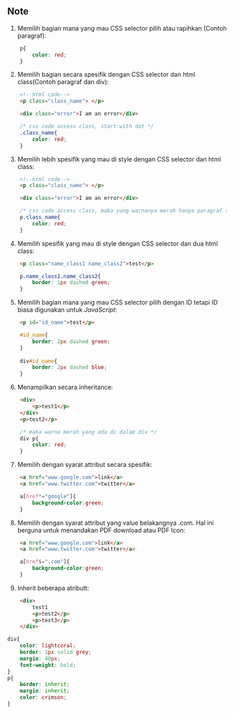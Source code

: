 ## Note

1. Memilih bagian mana yang mau CSS selector pilih atau rapihkan (Contoh paragraf):
```css
    p{
        color: red;
    }
```

2. Memilih bagian secara spesifik dengan CSS selector dan html class(Contoh paragraf dan div):
```html
    <!--html code-->
    <p class="class_name"> </p>

    <div class="error">I am an error</div>
```
```css
    /* css code access class, start with dot */
    .class_name{
        color: red;
    }
```

3. Memilih lebih spesifik yang mau di style dengan CSS selector dan html class:
```html
    <!--html code-->
    <p class="class_name"> </p>

    <div class="error">I am an error</div>
```
```css
    /* css code access class, maka yang warnanya merah hanya paragraf saja */
    p.class_name{
        color: red;
    }
```

4. Memilih spesifik yang mau di style dengan CSS selector dan dua html class:
```html
    <p class="name_class1 name_class2">test</p>
```
```css
    p.name_class1.name_class2{
        border: 1px dashed green;
    }
```

5. Memilih bagian mana yang mau CSS selector pilih dengan ID tetapi ID biasa digunakan untuk *JavaScript*:
```html
    <p id="id_name">test</p>
```
```css
    #id_name{
        border: 2px dashed green;
    }
    
    div#id_name{
        border: 2px dashed blue;
    }
```

6. Menampilkan secara inheritance:
```html
    <div>
        <p>test1</p>
    </div>
    <p>test2</p>
```
```css
    /* maka warna merah yang ada di dalam div */
    div p{
        color: red;
    }
```
7. Memilih dengan syarat attribut secara spesifik:
```html
    <a href="www.google.com">link</a>
    <a href="www.twitter.com">twitter</a>
```
```css
    a[href*="google"]{
        background-color:green;
    }
```

8. Memilih dengan syarat attribut yang value belakangnya .com. Hal ini berguna untuk menandakan PDF download atau PDF Icon:
```html
    <a href="www.google.com">link</a>
    <a href="www.twitter.com">twitter</a>
```
```css
    a[href$=".com"]{
        background-color:green;
    }
```

9. Inherit beberapa atributt:
```html
    <div>
        test1
        <p>test2</p>
        <p>test3</p>
    </div>

```

```css
div{
    color: lightcoral;
    border: 1px solid grey;
    margin: 40px;
    font-weight: bold;
}
p{
    border: inherit;
    margin: inherit;
    color: crimson;
}
```
